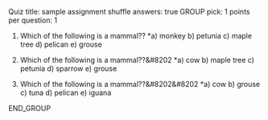 Quiz title: sample assignment
shuffle answers: true
GROUP
pick: 1
points per question: 1

1.  Which of the following is a mammal??
*a) monkey
b) petunia
c) maple tree
d) pelican
e) grouse

2.  Which of the following is a mammal??&#8202
*a) cow
b) maple tree
c) petunia
d) sparrow
e) grouse

3.  Which of the following is a mammal??&#8202&#8202
*a) cow
b) grouse
c) tuna
d) pelican
e) iguana

END_GROUP

